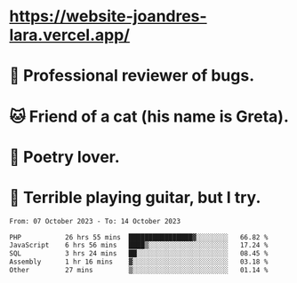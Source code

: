 # https://website-joandres-lara.vercel.app/
# 🐛 Professional reviewer of bugs.
# 🐱 Friend of a cat (his name is Greta).
# 📜 Poetry lover.
# 🎸 Terrible playing guitar, but I try.

<!--START_SECTION:waka-->

```txt
From: 07 October 2023 - To: 14 October 2023

PHP           26 hrs 55 mins  ████████████████▓░░░░░░░░   66.82 %
JavaScript    6 hrs 56 mins   ████▒░░░░░░░░░░░░░░░░░░░░   17.24 %
SQL           3 hrs 24 mins   ██░░░░░░░░░░░░░░░░░░░░░░░   08.45 %
Assembly      1 hr 16 mins    ▓░░░░░░░░░░░░░░░░░░░░░░░░   03.18 %
Other         27 mins         ▒░░░░░░░░░░░░░░░░░░░░░░░░   01.14 %
```

<!--END_SECTION:waka-->
